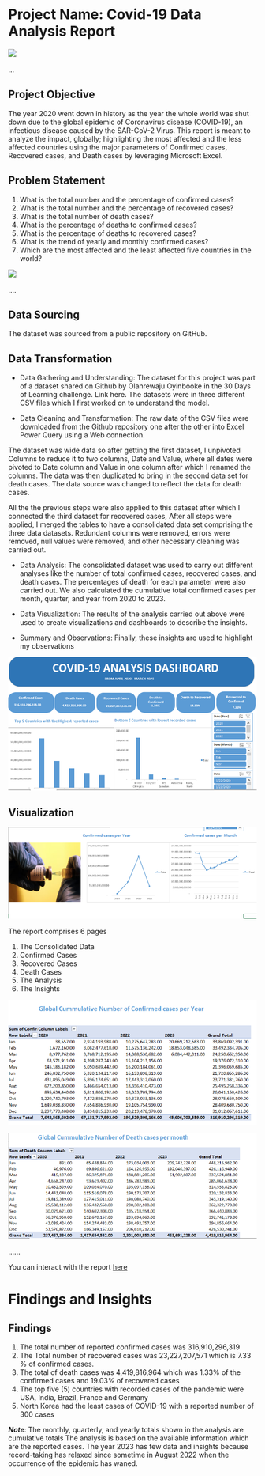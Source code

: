 # Project Name: Covid-19 Data Analysis Report

![](Covid19_intro.png)


...
## Project Objective

The year 2020 went down in history as the year the whole world was shut down due to the global epidemic of Coronavirus disease (COVID-19), an infectious disease caused by the SAR-CoV-2 Virus. This report is meant to analyze the impact, globally; highlighting the most affected and the less affected countries using the major parameters of Confirmed cases, Recovered cases, and Death cases by leveraging Microsoft Excel.


## Problem Statement

1. What is the total number and the percentage of confirmed cases?
2. What is the total number and the percentage of recovered cases?
3. What is the total number of death cases?
4. What is the percentage of deaths to confirmed cases?
5. What is the percentage of deaths to recovered cases?
6. What is the trend of yearly and monthly confirmed cases?
7. Which are the most affected and the least affected five countries in the world?


![](covid_intro.png)


....
## Data Sourcing

The dataset was sourced from a public repository on GitHub.



## Data Transformation

- Data Gathering and Understanding: The dataset for this project was part of a dataset shared on Github by Olanrewaju Oyinbooke in the 30 Days of Learning challenge. Link here. The datasets were in three different CSV files which I first worked on to understand the model.
 
- Data Cleaning and Transformation: The raw data of the CSV files were downloaded from the Github repository one after the other into Excel Power Query using a Web connection.

The dataset was wide data so after getting the first dataset, I unpivoted Columns to reduce it to two columns, Date and Value, where all dates were pivoted to Date column and Value in one column after which I renamed the columns. 
The data was then duplicated to bring in the second data set for death cases. The data source was changed to reflect the data for death cases. 

All the the previous steps were also applied to this dataset after which I connected the third dataset for recovered cases,
After all steps were applied, I merged the tables to have a consolidated data set comprising the three data datasets. 
Redundant columns were removed, errors were removed, null values were removed, and other necessary cleaning was carried out.

- Data Analysis: The consolidated dataset was used to carry out different analyses like the number of total confirmed cases, recovered cases, and death cases. The percentages of death for each parameter were also carried out. We also calculated the cumulative total confirmed cases per month, quarter, and year from 2020 to 2023. 

- Data Visualization: The results of the analysis carried out above were used to create visualizations and dashboards to describe the insights.

- Summary and Observations: Finally, these insights are used to highlight my observations


![](Covid19.PNG)               



## Visualization


![](covid_confirmed.png)



The report comprises 6 pages
1. The Consolidated Data
2. Confirmed Cases
3. Recovered Cases
4. Death Cases
5. The Analysis
6. The Insights


![](covid_globalcum.png)




![](global_cum__death.png)


......


You can interact with the report [here](https://app.powerbi.com/groups/8da3a3c6-0dc0-4c56-ba8d-510a929cca8d/reports/79c1dfeb-78d3-4bd6-9469-1b7aa5d6554e?ctid=0f4b7089-c4c8-43da-8959-f3ea16f5eabb&pbi_source=linkShare&bookmarkGuid=05debe1c-c338-419e-8f1b-8711206b9c3b)




# Findings and Insights

## Findings

1. The total number of reported confirmed cases was  316,910,296,319
2. The Total number of recovered cases was 23,227,207,571 which is 7.33 % of confirmed cases.
3. The total of death cases was    4,419,816,964 which was 1.33% of the confirmed cases and 19.03%  of recovered cases
4. The top five (5) countries with recorded cases of the pandemic were
          USA, India, Brazil, France and Germany
5. North Korea had the least cases of COVID-19 with a reported number of 300 cases  

**_Note_**: The monthly, quarterly, and yearly totals shown in the analysis are cumulative totals
The analysis is based on the available information which are the reported cases.
The year 2023 has few data and insights because record-taking has relaxed since sometime in August 2022 when the occurrence of the epidemic has waned.
